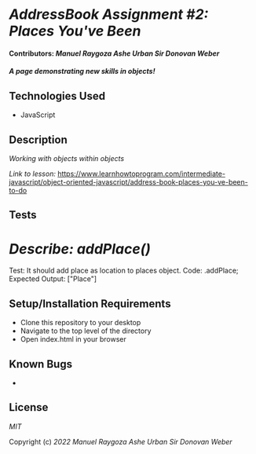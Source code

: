 # _AddressBook Assignment #2: Places You've Been_

#### Contributors: _Manuel Raygoza_ _Ashe Urban_ _Sir Donovan Weber_

#### _A page demonstrating new skills in objects!_


## Technologies Used

* JavaScript

## Description

_Working with objects within objects_

_Link to lesson:_ https://www.learnhowtoprogram.com/intermediate-javascript/object-oriented-javascript/address-book-places-you-ve-been-to-do

## Tests
# _Describe: addPlace()_

Test: It should add place as location to places object.
Code: .addPlace;
Expected Output: ["Place"]


## Setup/Installation Requirements

* Clone this repository to your desktop
* Navigate to the top level of the directory
* Open index.html in your browser

## Known Bugs

* 

## License

_MIT_

Copyright (c) _2022_ _Manuel Raygoza_ _Ashe Urban_ _Sir Donovan Weber_
